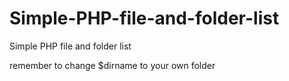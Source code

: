 # Simple-PHP-file-and-folder-list
Simple PHP file and folder list

remember to change $dirname to your own folder
